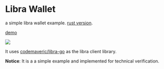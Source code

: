 # Libra Wallet

a simple libra wallet example. [rust version](https://github.com/smallnest/libra-wallet-rust).

[demo](http://libra.rpcx.site)

![](assets/images/snapshoot.png)


It uses [codemaveric/libra-go](github.com/codemaveric/libra-go) as the libra client library.

**Notice**: It is a a simple example and implemented for technical verification.
